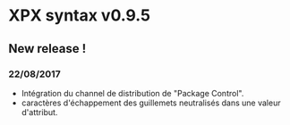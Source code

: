 # XPX syntax v0.9.5

## New release !

### 22/08/2017
* Intégration du channel de distribution de "Package Control".
* caractères d'échappement des guillemets neutralisés dans une valeur d'attribut.

